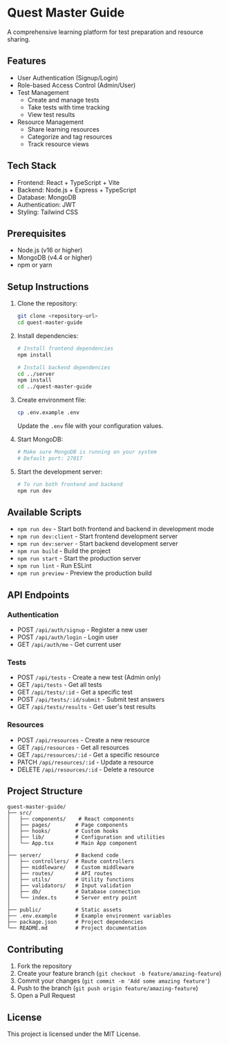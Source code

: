 # Quest Master Guide

A comprehensive learning platform for test preparation and resource sharing.

## Features

- User Authentication (Signup/Login)
- Role-based Access Control (Admin/User)
- Test Management
  - Create and manage tests
  - Take tests with time tracking
  - View test results
- Resource Management
  - Share learning resources
  - Categorize and tag resources
  - Track resource views

## Tech Stack

- Frontend: React + TypeScript + Vite
- Backend: Node.js + Express + TypeScript
- Database: MongoDB
- Authentication: JWT
- Styling: Tailwind CSS

## Prerequisites

- Node.js (v16 or higher)
- MongoDB (v4.4 or higher)
- npm or yarn

## Setup Instructions

1. Clone the repository:
   ```bash
   git clone <repository-url>
   cd quest-master-guide
   ```

2. Install dependencies:
   ```bash
   # Install frontend dependencies
   npm install
   
   # Install backend dependencies
   cd ../server
   npm install
   cd ../quest-master-guide
   ```

3. Create environment file:
   ```bash
   cp .env.example .env
   ```
   Update the `.env` file with your configuration values.

4. Start MongoDB:
   ```bash
   # Make sure MongoDB is running on your system
   # Default port: 27017
   ```

5. Start the development server:
   ```bash
   # To run both frontend and backend
   npm run dev
   ```

## Available Scripts

- `npm run dev` - Start both frontend and backend in development mode
- `npm run dev:client` - Start frontend development server
- `npm run dev:server` - Start backend development server
- `npm run build` - Build the project
- `npm run start` - Start the production server
- `npm run lint` - Run ESLint
- `npm run preview` - Preview the production build

## API Endpoints

### Authentication
- POST `/api/auth/signup` - Register a new user
- POST `/api/auth/login` - Login user
- GET `/api/auth/me` - Get current user

### Tests
- POST `/api/tests` - Create a new test (Admin only)
- GET `/api/tests` - Get all tests
- GET `/api/tests/:id` - Get a specific test
- POST `/api/tests/:id/submit` - Submit test answers
- GET `/api/tests/results` - Get user's test results

### Resources
- POST `/api/resources` - Create a new resource
- GET `/api/resources` - Get all resources
- GET `/api/resources/:id` - Get a specific resource
- PATCH `/api/resources/:id` - Update a resource
- DELETE `/api/resources/:id` - Delete a resource

## Project Structure

```
quest-master-guide/
├── src/
│   ├── components/    # React components
│   ├── pages/        # Page components
│   ├── hooks/        # Custom hooks
│   ├── lib/          # Configuration and utilities
│   └── App.tsx       # Main App component
│
├── server/           # Backend code
│   ├── controllers/  # Route controllers
│   ├── middleware/   # Custom middleware
│   ├── routes/       # API routes
│   ├── utils/        # Utility functions
│   ├── validators/   # Input validation
│   ├── db/           # Database connection
│   └── index.ts      # Server entry point
│
├── public/           # Static assets
├── .env.example      # Example environment variables
├── package.json      # Project dependencies
└── README.md         # Project documentation
```

## Contributing

1. Fork the repository
2. Create your feature branch (`git checkout -b feature/amazing-feature`)
3. Commit your changes (`git commit -m 'Add some amazing feature'`)
4. Push to the branch (`git push origin feature/amazing-feature`)
5. Open a Pull Request

## License

This project is licensed under the MIT License.
